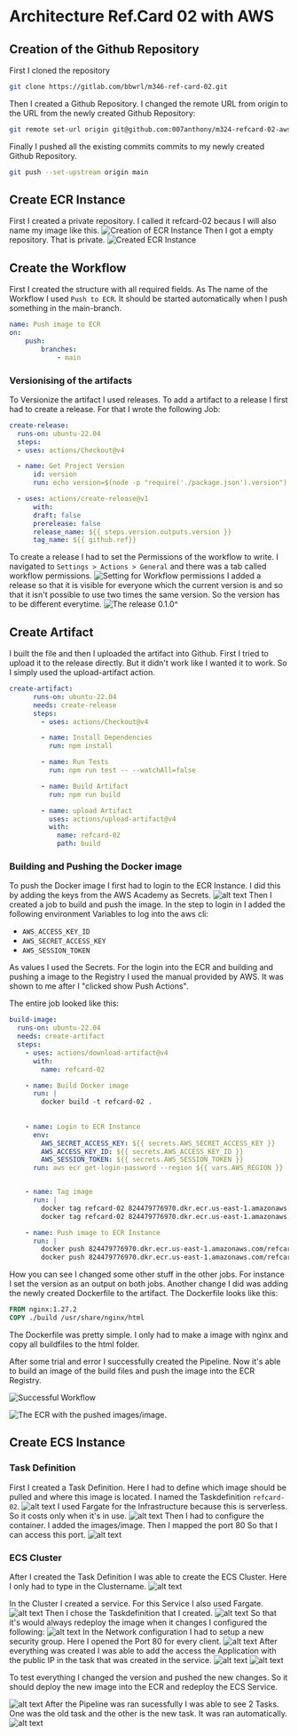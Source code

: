# Architecture Ref.Card 02 with AWS
## Creation of the Github Repository
First I cloned the repository
```sh
git clone https://gitlab.com/bbwrl/m346-ref-card-02.git
```
Then I created a Github Repository. I changed the remote URL from origin to the URL from the newly created Github Repository:
```sh
git remote set-url origin git@github.com:007anthony/m324-refcard-02-aws.git
```
Finally I pushed all the existing commits commits to my newly created Github Repository.
```sh
git push --set-upstream origin main
```

## Create ECR Instance
First I created a private repository. I called it refcard-02 becaus I will also name my image like this.
![Creation of ECR Instance](images/image-1.png)
Then I got a empty repository. That is private.
![Created ECR Instance](images/image-2.png)


## Create the Workflow
First I created the structure with all required fields. As The name of the Workflow I used `Push to ECR`. It should be started automatically when I push something in the main-branch.
```yaml
name: Push image to ECR
on: 
    push: 
        branches: 
            - main
```
### Versionising of the artifacts
To Versionize the artifact I used releases. To add a artifact to a release I first had to create a release. For that I wrote the following Job:
```yaml
create-release:
  runs-on: ubuntu-22.04
  steps:
  - uses: actions/Checkout@v4

  - name: Get Project Version
      id: version
      run: echo version=$(node -p "require('./package.json').version") >> $GITHUB_OUTPUT

  - uses: actions/create-release@v1
      with:
      draft: false
      prerelease: false
      release_name: ${{ steps.version.outputs.version }}
      tag_name: ${{ github.ref}}
```
To create a release I had to set the Permissions of the workflow to write. I navigated to `Settings > Actions > General` and there was a tab called workflow permissions.
![Setting for Workflow permissions](images/image.png)
I added a release so that it is visible for everyone which the current version is and so that it isn't possible to use two times the same version. So the version has to be different everytime.
![The release 0.1.0](images/image-6.png)^

## Create Artifact
I built the file and then I uploaded the artifact into Github. First I tried to upload it to the release directly. But it didn't work like I wanted it to work. So I simply used the upload-artifact action.
```yaml
create-artifact:
      runs-on: ubuntu-22.04
      needs: create-release
      steps:
        - uses: actions/Checkout@v4

        - name: Install Dependencies
          run: npm install

        - name: Run Tests
          run: npm run test -- --watchAll=false

        - name: Build Artifact
          run: npm run build

        - name: upload Artifact
          uses: actions/upload-artifact@v4
          with:
            name: refcard-02
            path: build
```

### Building and Pushing the Docker image
To push the Docker image I first had to login to the ECR Instance. I did this by adding the keys from the AWS Academy as Secrets.
![alt text](images/image-3.png)
Then I created a job to build and push the image. In the step to login in I added the following environment Variables to log into the aws cli:
- `AWS_ACCESS_KEY_ID`
- `AWS_SECRET_ACCESS_KEY`
- `AWS_SESSION_TOKEN`

As values I used the Secrets. For the login into the ECR and building and pushing a image to the Registry I used the manual provided by AWS. It was shown to me after I "clicked show Push Actions".

The entire job looked like this:
```yaml
build-image:
  runs-on: ubuntu-22.04
  needs: create-artifact
  steps:
    - uses: actions/download-artifact@v4
      with:
        name: refcard-02         

    - name: Build Docker image
      run: |
        docker build -t refcard-02 .
        
    
    - name: Login to ECR Instance
      env:
        AWS_SECRET_ACCESS_KEY: ${{ secrets.AWS_SECRET_ACCESS_KEY }}
        AWS_ACCESS_KEY_ID: ${{ secrets.AWS_ACCESS_KEY_ID }}
        AWS_SESSION_TOKEN: ${{ secrets.AWS_SESSION_TOKEN }}
      run: aws ecr get-login-password --region ${{ vars.AWS_REGION }} | docker login --username AWS --password-stdin 824479776970.dkr.ecr.us-east-1.amazonaws.com


    - name: Tag image
      run: |
        docker tag refcard-02 824479776970.dkr.ecr.us-east-1.amazonaws.com/refcard-02:latest
        docker tag refcard-02 824479776970.dkr.ecr.us-east-1.amazonaws.com/refcard-02:${{ needs.create-artifact.outputs.version }}

    - name: Push image to ECR Instance
      run: | 
        docker push 824479776970.dkr.ecr.us-east-1.amazonaws.com/refcard-02:latest
        docker push 824479776970.dkr.ecr.us-east-1.amazonaws.com/refcard-02:${{ needs.create-artifact.outputs.version }}
```
How you can see I changed some other stuff in the other jobs. For instance I set the version as an output on both jobs. Another change I did was adding the newly created Dockerfile to the artifact. The Dockerfile looks like this:
```Dockerfile
FROM nginx:1.27.2
COPY ./build /usr/share/nginx/html
```
The Dockerfile was pretty simple. I only had to make a image with nginx and copy all buildfiles to the html folder.

After some trial and error I successfully created the Pipeline. Now it's able to build an image of the build files and push the image into the ECR Registry.

![Successful Workflow](images/image-4.png)

![The ECR with the pushed images/image.](images/image-5.png)

## Create ECS Instance
### Task Definition
First I created a Task Definition. Here I had to define which image should be pulled and where this image is located. I named the Taskdefinition `refcard-02`.
![alt text](images/image-7.png)
I used Fargate for the Infrastructure because this is serverless. So it costs only when it's in use.
![alt text](images/image-8.png)
Then I had to configure the container. I added the images/image. Then I mapped the port 80 So that I can access this port.
![alt text](images/image-9.png)

### ECS Cluster
After I created the Task Definition I was able to create the ECS Cluster. Here I only had to type in the Clustername.
![alt text](images/image-10.png)

In the Cluster I created a service. For this Service I also used Fargate. 
![alt text](images/image-11.png)
Then I chose the Taskdefinition that I created. 
![alt text](images/image-12.png)
So that it's would always redeploy the image when it changes I configured the following:
![alt text](images/image-13.png)
In the Network configuration I had to setup a new security group. Here I opened the Port 80 for every client.
![alt text](images/image-16.png)
After everything was created I was able to add the access the Application with the public IP in the task that was created in the service.
![alt text](images/image-15.png)
![alt text](images/image-17.png)

To test everything I changed the version and pushed the new changes. So it should deploy the new image into the ECR and redeploy the ECS Service.

![alt text](images/image-14.png)
After the Pipeline was ran sucessfully I was able to see 2 Tasks. One was the old task and the other is the new task. It was ran automatically.
![alt text](image.png)